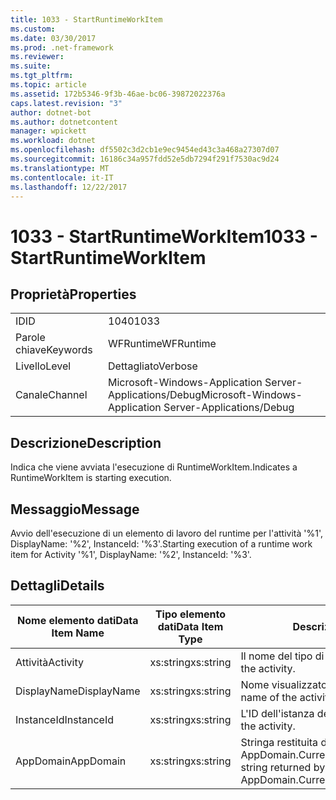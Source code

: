 ```yaml
---
title: 1033 - StartRuntimeWorkItem
ms.custom: 
ms.date: 03/30/2017
ms.prod: .net-framework
ms.reviewer: 
ms.suite: 
ms.tgt_pltfrm: 
ms.topic: article
ms.assetid: 172b5346-9f3b-46ae-bc06-39872022376a
caps.latest.revision: "3"
author: dotnet-bot
ms.author: dotnetcontent
manager: wpickett
ms.workload: dotnet
ms.openlocfilehash: df5502c3d2cb1e9ec9454ed43c3a468a27307d07
ms.sourcegitcommit: 16186c34a957fdd52e5db7294f291f7530ac9d24
ms.translationtype: MT
ms.contentlocale: it-IT
ms.lasthandoff: 12/22/2017
---
```

# <a name="1033---startruntimeworkitem"></a><span data-ttu-id="1ff65-102">1033 - StartRuntimeWorkItem</span><span class="sxs-lookup"><span data-stu-id="1ff65-102">1033 - StartRuntimeWorkItem</span></span>
## <a name="properties"></a><span data-ttu-id="1ff65-103">Proprietà</span><span class="sxs-lookup"><span data-stu-id="1ff65-103">Properties</span></span>  
  
|||  
|-|-|  
|<span data-ttu-id="1ff65-104">ID</span><span class="sxs-lookup"><span data-stu-id="1ff65-104">ID</span></span>|<span data-ttu-id="1ff65-105">1040</span><span class="sxs-lookup"><span data-stu-id="1ff65-105">1033</span></span>|  
|<span data-ttu-id="1ff65-106">Parole chiave</span><span class="sxs-lookup"><span data-stu-id="1ff65-106">Keywords</span></span>|<span data-ttu-id="1ff65-107">WFRuntime</span><span class="sxs-lookup"><span data-stu-id="1ff65-107">WFRuntime</span></span>|  
|<span data-ttu-id="1ff65-108">Livello</span><span class="sxs-lookup"><span data-stu-id="1ff65-108">Level</span></span>|<span data-ttu-id="1ff65-109">Dettagliato</span><span class="sxs-lookup"><span data-stu-id="1ff65-109">Verbose</span></span>|  
|<span data-ttu-id="1ff65-110">Canale</span><span class="sxs-lookup"><span data-stu-id="1ff65-110">Channel</span></span>|<span data-ttu-id="1ff65-111">Microsoft-Windows-Application Server-Applications/Debug</span><span class="sxs-lookup"><span data-stu-id="1ff65-111">Microsoft-Windows-Application Server-Applications/Debug</span></span>|  
  
## <a name="description"></a><span data-ttu-id="1ff65-112">Descrizione</span><span class="sxs-lookup"><span data-stu-id="1ff65-112">Description</span></span>  
 <span data-ttu-id="1ff65-113">Indica che viene avviata l'esecuzione di RuntimeWorkItem.</span><span class="sxs-lookup"><span data-stu-id="1ff65-113">Indicates a RuntimeWorkItem is starting execution.</span></span>  
  
## <a name="message"></a><span data-ttu-id="1ff65-114">Messaggio</span><span class="sxs-lookup"><span data-stu-id="1ff65-114">Message</span></span>  
 <span data-ttu-id="1ff65-115">Avvio dell'esecuzione di un elemento di lavoro del runtime per l'attività '%1', DisplayName: '%2', InstanceId: '%3'.</span><span class="sxs-lookup"><span data-stu-id="1ff65-115">Starting execution of a runtime work item for Activity '%1', DisplayName: '%2', InstanceId: '%3'.</span></span>  
  
## <a name="details"></a><span data-ttu-id="1ff65-116">Dettagli</span><span class="sxs-lookup"><span data-stu-id="1ff65-116">Details</span></span>  
  
|<span data-ttu-id="1ff65-117">Nome elemento dati</span><span class="sxs-lookup"><span data-stu-id="1ff65-117">Data Item Name</span></span>|<span data-ttu-id="1ff65-118">Tipo elemento dati</span><span class="sxs-lookup"><span data-stu-id="1ff65-118">Data Item Type</span></span>|<span data-ttu-id="1ff65-119">Descrizione</span><span class="sxs-lookup"><span data-stu-id="1ff65-119">Description</span></span>|  
|--------------------|--------------------|-----------------|  
|<span data-ttu-id="1ff65-120">Attività</span><span class="sxs-lookup"><span data-stu-id="1ff65-120">Activity</span></span>|<span data-ttu-id="1ff65-121">xs:string</span><span class="sxs-lookup"><span data-stu-id="1ff65-121">xs:string</span></span>|<span data-ttu-id="1ff65-122">Il nome del tipo di attività.</span><span class="sxs-lookup"><span data-stu-id="1ff65-122">The type name of the activity.</span></span>|  
|<span data-ttu-id="1ff65-123">DisplayName</span><span class="sxs-lookup"><span data-stu-id="1ff65-123">DisplayName</span></span>|<span data-ttu-id="1ff65-124">xs:string</span><span class="sxs-lookup"><span data-stu-id="1ff65-124">xs:string</span></span>|<span data-ttu-id="1ff65-125">Nome visualizzato dell'attività.</span><span class="sxs-lookup"><span data-stu-id="1ff65-125">The display name of the activity.</span></span>|  
|<span data-ttu-id="1ff65-126">InstanceId</span><span class="sxs-lookup"><span data-stu-id="1ff65-126">InstanceId</span></span>|<span data-ttu-id="1ff65-127">xs:string</span><span class="sxs-lookup"><span data-stu-id="1ff65-127">xs:string</span></span>|<span data-ttu-id="1ff65-128">L'ID dell'istanza dell'attività.</span><span class="sxs-lookup"><span data-stu-id="1ff65-128">The instance id of the activity.</span></span>|  
|<span data-ttu-id="1ff65-129">AppDomain</span><span class="sxs-lookup"><span data-stu-id="1ff65-129">AppDomain</span></span>|<span data-ttu-id="1ff65-130">xs:string</span><span class="sxs-lookup"><span data-stu-id="1ff65-130">xs:string</span></span>|<span data-ttu-id="1ff65-131">Stringa restituita da AppDomain.CurrentDomain.FriendlyName.</span><span class="sxs-lookup"><span data-stu-id="1ff65-131">The string returned by AppDomain.CurrentDomain.FriendlyName.</span></span>|
